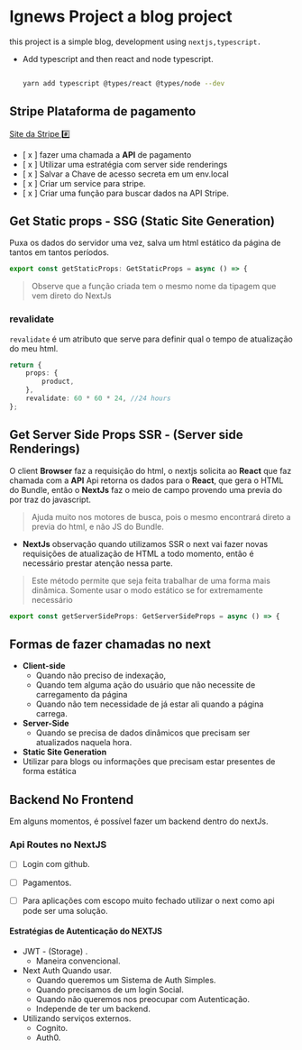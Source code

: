 # Ignews Project a blog project

this project is a simple blog, development using `nextjs,typescript.`

- Add typescript and then react and node typescript.

    ```bash

    yarn add typescript @types/react @types/node --dev
    ```

## Stripe Plataforma de pagamento

[Site da Stripe #️⃣](https://dashboard.stripe.com/settings)

- [ x ] fazer uma chamada a **API** de pagamento
- [ x ] Utilizar uma estratégia com server side renderings
- [ x ] Salvar a Chave de acesso secreta em um env.local
- [ x ] Criar um service para stripe.
- [ x ] Criar uma função para buscar dados na API Stripe.

## Get Static props - SSG (Static Site Generation)

Puxa os dados do servidor uma vez, salva um html estático da página de tantos em tantos períodos.

```typescript
export const getStaticProps: GetStaticProps = async () => {
```

> Observe que a função criada tem o mesmo nome da tipagem que vem direto do NextJs

### revalidate

`revalidate` é um atributo que serve para definir qual o tempo de atualização do meu html.

```typescript
return {
    props: {
        product,
    },
    revalidate: 60 * 60 * 24, //24 hours
};
```

## Get Server Side Props SSR - (Server side Renderings)

O client **Browser** faz a requisição do html, o nextjs solicita ao **React** que faz chamada com a **API** Api retorna os dados para o **React**, que gera o HTML do Bundle, então o **NextJs** faz o meio de campo provendo uma previa do por traz do javascript.

> Ajuda muito nos motores de busca, pois o mesmo encontrará direto a previa do html, e não JS do Bundle.

- **NextJs** observação quando utilizamos SSR o next vai fazer novas requisições de atualização de HTML a todo momento, então é necessário prestar atenção nessa parte.

> Este método permite que seja feita trabalhar de uma forma mais dinâmica.
> Somente usar o modo estático se for extremamente necessário

```typescript
export const getServerSideProps: GetServerSideProps = async () => {
```

## Formas de fazer chamadas no next

- **Client-side**
  - Quando não preciso de indexação,
  - Quando tem alguma ação do usuário que não necessite de carregamento da página
  - Quando não tem necessidade de já estar ali quando a página carrega.
- **Server-Side**
  - Quando se precisa de dados dinâmicos que precisam ser atualizados naquela hora.
- **Static Site Generation**
- Utilizar para blogs ou informações que precisam estar presentes de forma estática

## Backend No Frontend

Em alguns momentos, é possível fazer um backend dentro do nextJs.

### Api Routes no NextJS

-[ ] Login com github.

- [ ] Pagamentos.
- [ ] Para aplicações com escopo muito fechado utilizar o next como api pode ser uma solução.

#### Estratégias de Autenticação do NEXTJS

- JWT - (Storage) .
  - Maneira convencional.
- Next Auth  Quando usar.
  - Quando queremos um Sistema de  Auth Simples.
  - Quando precisamos de um login Social.
  - Quando não queremos nos preocupar com Autenticação.
  - Independe de ter um backend.
- Utilizando serviços externos.
  - Cognito.
  - Auth0.
